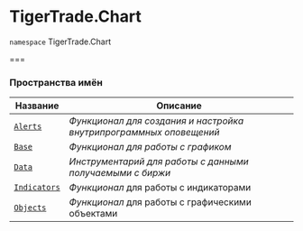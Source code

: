# TigerTrade.Chart

`namespace` TigerTrade.Chart

\===

### Пространства имён

| Название                                          | Описание                                                           |
| ------------------------------------------------- | ------------------------------------------------------------------ |
| [`Alerts`](tech/tigertrade.chart/alerts/)         | _Функционал для создания и настройка внутрипрограммных оповещений_ |
| [`Base`](tech/tigertrade.chart/base/)             | _Функционал для работы с графиком_                                 |
| [`Data`](tech/tigertrade.chart/data/)             | _Инструментарий для работы с данными получаемыми с биржи_          |
| [`Indicators`](tech/tigertrade.chart/indicators/) | _Функционал_ для работы с индикаторами                             |
| [`Objects`](tech/tigertrade.chart/objects/)       | _Функционал_ для работы с графическими объектами                   |
